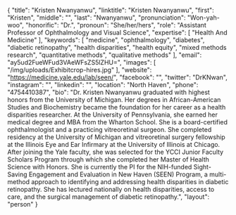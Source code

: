 {
  "title": "Kristen Nwanyanwu",
  "linktitle": "Kristen Nwanyanwu",
  "first": "Kristen",
  "middle": "",
  "last": "Nwanyanwu",
  "pronunciation": "Won-yah-woo",
  "honorific": "Dr.",
  "pronoun": "She/her/hers",
  "role": "Assistant Professor of Ophthalmology and Visual Science",
  "expertise": [
    "Health And Medicine"
  ],
  "keywords": [
    "medicine",
    "ophthalmology",
    "diabetes",
    "diabetic retinopathy",
    "health disparities",
    "health equity",
    "mixed methods research",
    "quantitative methods",
    "qualitative methods"
  ],
  "email": "ay5ud2FueWFud3VAeWFsZS5lZHU=",
  "images": [
    "/img/uploads/Exhibitcrop-hires.jpg"
  ],
  "website": "https://medicine.yale.edu/lab/seen/",
  "facebook": "",
  "twitter": "DrKNwan",
  "instagram": "",
  "linkedin": "",
  "location": "North Haven",
  "phone": "4754410387",
  "bio": "Dr. Kristen Nwanyanwu graduated with highest honors from the University of Michigan. Her degrees in African-American Studies and Biochemistry became the foundation for her career as a health disparities researcher. At the University of Pennsylvania, she earned her medical degree and MBA from the Wharton School. She is a board-certified ophthalmologist and a practicing vitreoretinal surgeon. She completed residency at the University of Michigan and vitreoretinal surgery fellowship at the Illinois Eye and Ear Infirmary at the University of Illinois at Chicago. After joining the Yale faculty, she was selected for the YCCI Junior Faculty Scholars Program through which she completed her Master of Health Science with Honors. She is currently the PI for the NIH-funded Sight-Saving Engagement and Evaluation in New Haven (SEEN) Program, a multi-method approach to identifying and addressing health disparities in diabetic retinopathy. She has lectured nationally on health disparities, access to care, and the surgical management of diabetic retinopathy.",
  "layout": "person"
}
